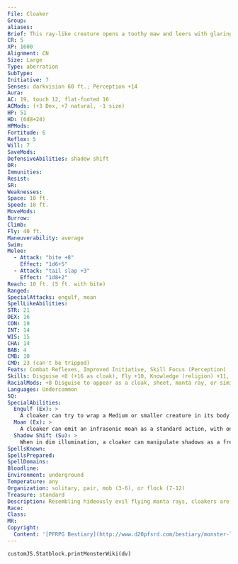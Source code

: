 ```yaml
---
File: Cloaker
Group: 
aliases: 
Brief: This ray-like creature opens a toothy maw and leers with glaring red eyes. Behind it whips a menacing tail of segmented bone.
CR: 5
XP: 1600
Alignment: CN
Size: Large
Type: aberration
SubType: 
Initiative: 7
Senses: darkvision 60 ft.; Perception +14
Aura: 
AC: 19, touch 12, flat-footed 16
ACMods: (+3 Dex, +7 natural, -1 size)
HP: 51
HD: (6d8+24)
HPMods: 
Fortitude: 6
Reflex: 5
Will: 7
SaveMods: 
DefensiveAbilities: shadow shift
DR: 
Immunities: 
Resist: 
SR: 
Weaknesses: 
Space: 10 ft.
Speed: 10 ft.
MoveMods: 
Burrow: 
Climb: 
Fly: 40 ft.
Maneuverability: average
Swim: 
Melee: 
  - Attack: "bite +8"
    Effect: "1d6+5"
  - Attack: "tail slap +3"
    Effect: "1d8+2"
Reach: 10 ft. (5 ft. with bite)
Ranged: 
SpecialAttacks: engulf, moan
SpellLikeAbilities: 
STR: 21
DEX: 16
CON: 19
INT: 14
WIS: 15
CHA: 14
BAB: 4
CMB: 10
CMD: 23 (can't be tripped)
Feats: Combat Reflexes, Improved Initiative, Skill Focus (Perception)
Skills: Disguise +8 (+16 as cloak), Fly +10, Knowledge (religion) +11, Perception +14, Sense Motive +8, Stealth +8
RacialMods: +8 Disguise to appear as a cloak, sheet, manta ray, or similarly shaped object or creature
Languages: Undercommon
SQ: 
SpecialAbilities:
  Engulf (Ex): >
    A cloaker can try to wrap a Medium or smaller creature in its body as a standard action. The cloaker attempts a grapple that does not provoke an attack of opportunity. If it wins the grapple check, it establishes a hold and bites the engulfed victim with a +4 bonus on its attack roll. It can still use its whip-like tail to strike at other targets. Attacks that hit an engulfing cloaker deal half their damage to the monster and half to the trapped victim.
  Moan (Ex): >
    A cloaker can emit an infrasonic moan as a standard action, with one of four effects. Fear: All creatures in a 30-foot spread must save (Will negates) or become panicked for 2 rounds. Nausea: All creatures in a 30-foot cone must save (Fortitude negates) or fall prone and be nauseated for 1d4+1 rounds. Stupor: A single creature within 30 feet is affected by hold monster for 5 rounds (Will negates). Unnerve: Anyone within a 60-foot spread automatically takes a -2 penalty on attack and damage rolls. Those in the area for more than 6 consecutive rounds must save (Will negates) or enter a trance, helpless until the moaning stops. Cloakers are immune to these sonic, mind-affecting attacks. A creature that successfully saves against the cloaker's fear, nausea, or unnerve moans cannot be affected by that same moan effect from that cloaker for 24 hours. All of the save DCs against a cloaker's moan are DC 15. Save DCs are Charisma-based.
  Shadow Shift (Su): >
    When in dim illumination, a cloaker can manipulate shadows as a free action to create one of three effects: blur (lasts 1d4 rounds, self only), mirror image (CL 6th), or silent image (DC 15, CL 6th, save DC is Charisma-based).
SpellsKnown: 
SpellsPrepared: 
SpellDomains: 
Bloodline: 
Environment: underground
Temperature: any
Organization: solitary, pair, mob (3-6), or flock (7-12)
Treasure: standard
Description: Resembling hideously evil flying manta rays, cloakers are mysterious and paranoid creatures. A typical specimen has an 8-foot wingspan and weighs 100 pounds. A cloaker's motives are hidden and confusing, and they distrust even their own kind. Their strange shape allows them to disguise themselves as a variety of cloaks, tapestries, and other mundane objects, and stories linger of cloakers that ally with other creatures, hitching a ride on their backs and aiding in their ally's protection for their own inscrutable reasons. A rare few are priests of ancient gods, leading cults of cloakers and skum to undertake all manner of hideous rites and working toward singularly sinister goals.
Race: 
Class: 
MR: 
Copyright:
  Content: '[PFRPG Bestiary](http://www.d20pfsrd.com/bestiary/monster-listings/aberrations/cloaker)'
---
```

```dataviewjs
customJS.Statblock.printMonsterWiki(dv)
```
